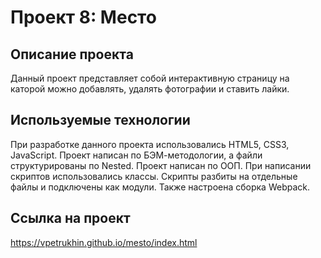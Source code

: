 # Проект 8: Место

## Описание проекта

Данный проект представляет собой интерактивную страницу на каторой можно добавлять, удалять фотографии и ставить лайки.

## Используемые технологии

При разработке данного проекта использовались HTML5, CSS3, JavaScript. Проект написан по БЭМ-методологии, а файли структурированы по Nested. Проект написан по ООП. При написании скриптов использовались классы. Скрипты разбиты на отдельные файлы и подключены как модули. Также настроена сборка Webpack. 

## Ссылка на проект

https://vpetrukhin.github.io/mesto/index.html
